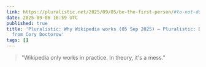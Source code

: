 ```yaml
---
link: https://pluralistic.net/2025/09/05/be-the-first-person/#to-not-do-something-that-no-one-else-has-ever-thought-of-not-doing-before
date: 2025-09-06 16:59 UTC
published: true
title: 'Pluralistic: Why Wikipedia works (05 Sep 2025) – Pluralistic: Daily links
  from Cory Doctorow'
tags: []
---
```


> "Wikipedia only works in practice. In theory, it's a mess."
